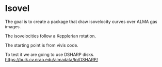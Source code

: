 # Isovel

The goal is to create a package that draw isovelocity curves over ALMA gas images. 

The isovelocities follow a Kepplerian rotation. 

The starting point is from vivis code. 

To test it we are going to use DSHARP disks.  
https://bulk.cv.nrao.edu/almadata/lp/DSHARP/
